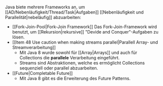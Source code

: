 Java biete mehrere Frameworks an, um [[AD/Nebenläufigkeit/Thread/Task|Aufgaben]] [[Nebenläufigkeit und Parallelität|nebeläufig]] abzuarbeiten:
- [[Fork-Join-Pool|Fork-Join Framework]]
	Das Fork-Join-Framework wird benutzt, um [[Rekursion|rekursive]] "Devide and Conquer"-Aufgaben zu lösen.
- [[Item 48 Use caution when making streams parallel|Parallell Array- und Streamverarbeitung]]
	- Mit Java 8 wurde sowohl für [[Array|Arrays]] und auch für Collections die **parallele** Verarbeitung eingeführt.
	- Streams sind Abstraktionen, welche es ermöglicht Collections sequenziell oder parallel abzuarbeiten.
- [[Future|Completable Future]]
	- Mit Java 8 gibt es die Erweiterung des Future Patterns.